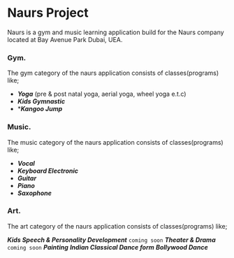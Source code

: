 # Naurs Project

Naurs is a gym and music learning application build for the Naurs company located at Bay Avenue Park Dubai, UEA.

### Gym.
The gym category of the naurs application consists of classes(programs) like;

- ***Yoga*** (pre & post natal yoga, aerial yoga, wheel yoga e.t.c)
- ***Kids Gymnastic***
- ****Kangoo Jump***

### Music.
The music category of the naurs application consists of classes(programs) like;

- ***Vocal***
- ***Keyboard Electronic***
- ***Guitar***
- ***Piano***
- ***Saxophone***

### Art.
The art category of the naurs application consists of classes(programs) like;

***Kids Speech & Personality Development*** `coming soon`
***Theater & Drama*** `coming soon`
***Painting***
***Indian Classical Dance form***
***Bollywood Dance***